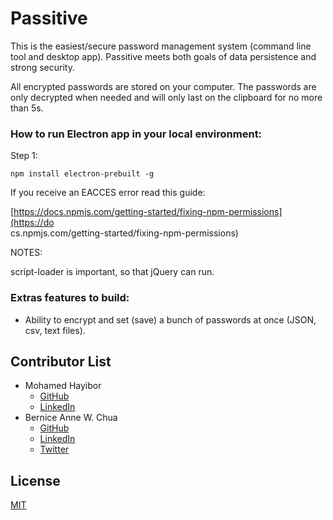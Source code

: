 # Passitive

This is the easiest/secure password management system (command line tool and desktop app). Passitive meets both goals of data persistence and strong security.

All encrypted passwords are stored on your computer. The passwords are only decrypted when needed and will only last on the clipboard for no more than 5s.


### How to run Electron app in your local environment:

Step 1:

`npm install electron-prebuilt -g`

If you receive an EACCES error read this guide:  
   
  [https://docs.npmjs.com/getting-started/fixing-npm-permissions](https://do  
  cs.npmjs.com/getting-started/fixing-npm-permissions)
  
NOTES:

script-loader is important, so that jQuery can run.


### Extras features to build:

- Ability to encrypt and set (save) a bunch of passwords at once (JSON, csv, text files).

## Contributor List
- Mohamed Hayibor
  - [GitHub](https://github.com/mohamedhayibor)
  - [LinkedIn](https://www.linkedin.com/in/mohamedhayibor)
- Bernice Anne W. Chua
  - [GitHub](https://github.com/BerniceChua)
  - [LinkedIn](https://linkedin.com/in/bernicechua415)
  - [Twitter](https://twitter.com/ChuaBernice)

License
----

[MIT](https://github.com/BerniceChua/passitive/blob/master/LICENSE)